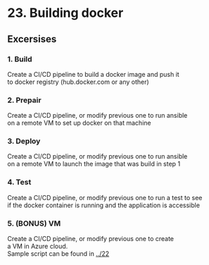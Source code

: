 # 23. Building docker

## Excersises 

### 1. Build
Create a CI/CD pipeline to build a docker image and push it  
to docker registry (hub.docker.com or any other)

### 2. Prepair
Create a CI/CD pipeline, or modify previous one to run ansible  
on a remote VM to set up docker on that machine

### 3. Deploy 
Create a CI/CD pipeline, or modify previous one to run ansible  
on a remote VM to launch the image that was build in step 1

### 4. Test 
Create a CI/CD pipeline, or modify previous one to run a test to see  
if the docker container is running and the application is accessible

### 5. (BONUS) VM
Create a CI/CD pipeline, or modify previous one to create  
a VM in Azure cloud.  
Sample script can be found in [../22](../22)